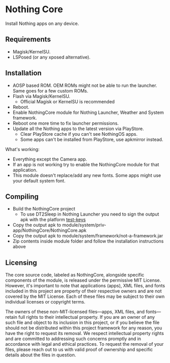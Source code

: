 # Nothing Core

Install Nothing apps on any device.

## Requirements

- Magisk/KernelSU.
- LSPosed (or any xposed alternative).

## Installation

- AOSP based ROM. OEM ROMs might not be able to run the launcher. Same goes for a few custom ROMs.
- Flash via Magisk/KernelSU.
   - Official Magisk or KernelSU is recommended
- Reboot.
- Enable NothingCore module for Nothing Launcher, Weather and System framework.
- Reboot one more time to fix launcher permissions.
- Update all the Nothing apps to the latest version via PlayStore.
  - Clear PlayStore cache if you can't see NothingOS apps.
  - Some apps can't be installed from PlayStore, use apkmirror instead.

What's working:
- Everything except the Camera app.
- If an app is not working try to enable the NothingCore module for that application.
- This module doesn't replace/add any new fonts. Some apps might use your default system font.

## Compiling

- Build the NothingCore project
  - To use DT2Sleep in Nothing Launcher you need to sign the output apk with the platform [test-keys](https://stackoverflow.com/questions/37586255/signing-my-android-application-as-system-app)
- Copy the output apk to module/system/priv-app/NothingCore/NothingCore.apk
- Copy the output apk to module/system/framework/not-a-framework.jar
- Zip contents inside module folder and follow the installation instructions above

## Licensing

The core source code, labeled as NothingCore, alongside specific components of the module, is released under the permissive MIT License. However, it's important to note that applications (apps), XML files, and fonts included in this project are property of their respective owners and are not covered by the MIT License. Each of these files may be subject to their own individual licenses or copyright terms.

The owners of these non-MIT-licensed files—apps, XML files, and fonts—retain full rights to their intellectual property. If you are an owner of any such file and object to its inclusion in this project, or if you believe the file should not be distributed within this project framework for any reason, you have the right to request its removal. We respect intellectual property rights and are committed to addressing such concerns promptly and in accordance with legal and ethical practices. To request the removal of your files, please reach out to us with valid proof of ownership and specific details about the files in question.
